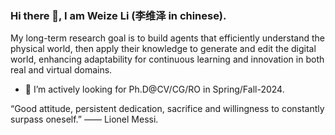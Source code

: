 ### Hi there 👋, I am Weize Li (李维泽 in chinese).

  My long-term research goal is to build agents that efficiently understand the physical world, then apply their knowledge to generate and edit the digital world, enhancing adaptability for continuous learning and innovation in both real and virtual domains.  

- 🤔 I’m actively looking for Ph.D@CV/CG/RO in Spring/Fall-2024. 
  
“Good attitude, persistent dedication, sacrifice and willingness to constantly surpass oneself.” —— Lionel Messi.
